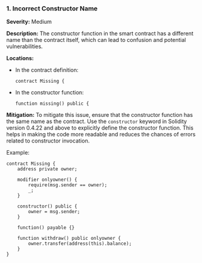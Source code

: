 ### 1. **Incorrect Constructor Name**

**Severity:**
Medium

**Description:**
The constructor function in the smart contract has a different name than the contract itself, which can lead to confusion and potential vulnerabilities.

**Locations:**

- In the contract definition:
  ```solidity
  contract Missing {
  ```

- In the constructor function:
  ```solidity
  function missing() public {
  ```

**Mitigation:**
To mitigate this issue, ensure that the constructor function has the same name as the contract. Use the `constructor` keyword in Solidity version 0.4.22 and above to explicitly define the constructor function. This helps in making the code more readable and reduces the chances of errors related to constructor invocation. 

Example:
```solidity
contract Missing {
    address private owner;

    modifier onlyowner() {
        require(msg.sender == owner);
        _;
    }

    constructor() public {
        owner = msg.sender;
    }

    function() payable {}

    function withdraw() public onlyowner {
        owner.transfer(address(this).balance);
    }
}
```